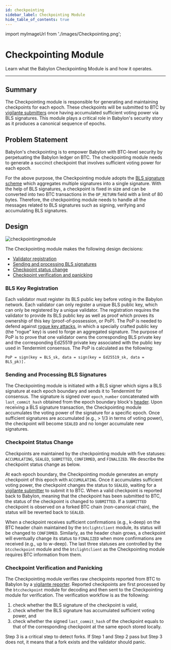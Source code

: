 ```yaml
---
id: checkpointing
sidebar_label: Checkpointing Module
hide_table_of_contents: true
---
```


import myImageUrl from './images/Checkpointing.png';

# Checkpointing Module

Learn what the Babylon Checkpointing Module is and how it operates.

---

## Summary

The Checkpointing module is responsible for generating and maintaining checkpoints for each epoch.
These checkpoints will be submitted to BTC by [vigilante submitters](./submitter) once having accumulated sufficient voting power via BLS signatures.
This module plays a critical role in Babylon's security story as it produces a canonical sequence of epochs.

## Problem Statement

Babylon's checkpointing is to empower Babylon with BTC-level security by perpetuating the Babylon ledger on BTC.
The checkpointing module needs to generate a succinct checkpoint that involves sufficient voting power for each epoch.

For the above purpose, the Checkpointing module adopts the [BLS signature scheme](https://datatracker.ietf.org/doc/html/draft-boneh-bls-signature-00) which aggregates multiple signatures into a single signature.
With the help of BLS signatures, a checkpoint is fixed in size and can be converted into two BTC transactions in the `OP_RETURN` field with a limit of 80 bytes.
Therefore, the checkpointing module needs to handle all the messages related to BLS signatures such as signing, verifying and accumulating BLS signatures.

## Design

<div style={{justifyContent: 'center', display: 'flex', marginBottom: '50px'}}>
    <img style={{width: "1000px"}} src={myImageUrl} alt="checkpointingmodule" />
</div>

The Checkpointing module makes the following design decisions:

- [Validator registration](#bls-key-registration)
- [Sending and processing BLS signatures](#sending-and-processing-bls-signatures)
- [Checkpoint status change](#checkpoint-status-change)
- [Checkpoint verification and panicking](#checkpoint-verification-and-panicking)

### BLS Key Registration

Each validator must register its BLS public key before voting in the Babylon network.
Each validator can only register a unique BLS public key, which can only be registered by a unique validator.
The registration requires the validator to provide its BLS public key as well as proof which proves its ownership of this key (proof-of-possession, or PoP).
The PoP is needed to defend against [rogue key attacks](https://eprint.iacr.org/2021/377.pdf), in which a specially crafted public key (the "rogue" key) is used to forge an aggregated signature.
The purpose of PoP is to prove that one validator owns the corresponding BLS private key and the corresponding Ed25519 private key associated with the public key used in Tendermint consensus.
The PoP is calculated as the following:

`PoP = sign(key = BLS_sk, data = sign(key = Ed25519_sk, data = BLS_pk)].`

### Sending and Processing BLS Signatures

The Checkpointing module is initiated with a BLS signer which signs a BLS signature at each epoch boundary and sends it to Tendermint for consensus.
The signature is signed over `epoch_number` concatenated with `last_commit_hash` obtained from the epoch boundary block's [header](https://github.com/tendermint/spec/blob/8dd2ed4c6fe12459edeb9b783bdaaaeb590ec15c/spec/core/data_structures.md).
Upon receiving a BLS signature transaction, the Checkpointing module accumulates the voting power of the signature for a specific epoch.
Once sufficient signatures are accumulated (e.g., > 1/3 in terms of voting power),
the checkpoint will become `SEALED` and no longer accumulate new signatures.

### Checkpoint Status Change

Checkpoints are maintained by the checkpointing module with five statuses: `ACCUMULATING`, `SEALED`, `SUBMITTED`, `CONFIRMED`, and `FINALIZED`.
We describe the checkpoint status change as below.

At each epoch boundary, the Checkpointing module generates an empty checkpoint of this epoch with `ACCUMULATING`.
Once it accumulates sufficient voting power, the checkpoint changes the status to `SEALED`, waiting for a [vigilante submitter](./submitter) to submit it to BTC.
When a valid checkpoint is reported back to Babylon, meaning that the checkpoint has been submitted to BTC, the status of the checkpoint is changed to `SUBMITTED`.
If a `SUBMITTED` checkpoint is observed on a forked BTC chain (non-canonical chain), the status will be reverted back to `SEALED`.

When a checkpoint receives sufficient confirmations (e.g., k-deep) on the BTC header chain maintained by the `btclightclient` module, its status will be changed to `CONFIRMED`.
Similarly, as the header chain grows, a checkpoint will eventually change its status to `FINALIZED` when more confirmations are received (e.g., up to w-deep).
The last three statuses are controlled by the `btccheckpoint` module and the `btclightclient` as the Checkpointing module requires BTC information from them.

### Checkpoint Verification and Panicking

The Checkpointing module verifies raw checkpoints reported from BTC to Babylon by a [vigilante reporter](./reporter).
Reported checkpoints are first processed by the `btccheckpoint` module for decoding and then sent to the Checkpointing module for verification.
The verification workflow is as the following:
1. check whether the BLS signature of the checkpoint is valid,
2. check whether the BLS signature has accumulated sufficient voting power, and
3. check whether the signed `last_commit_hash` of the checkpoint equals to that of the corresponding checkpoint at the same epoch stored locally.

Step 3 is a critical step to detect forks. If Step 1 and Step 2 pass but Step 3 does not, it means that a fork exists and the validator should panic.
